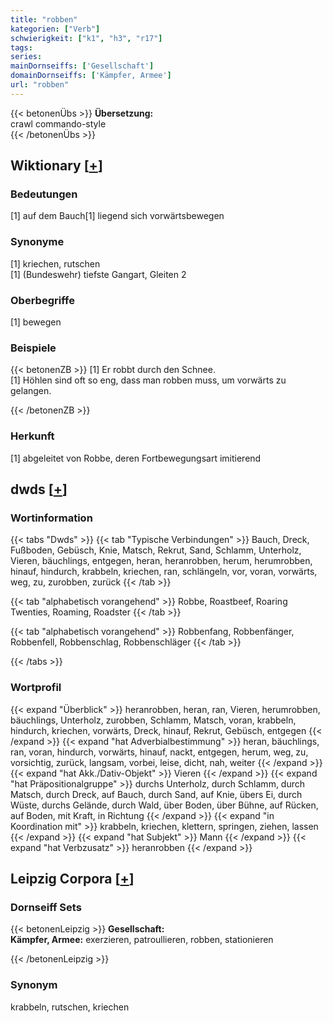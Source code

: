 ```yaml
---
title: "robben"
kategorien: ["Verb"]
schwierigkeit: ["k1", "h3", "r17"]
tags:
series:
mainDornseiffs: ['Gesellschaft']
domainDornseiffs: ['Kämpfer, Armee']
url: "robben"
---
```


{{< betonenÜbs >}}
**Übersetzung:**  
crawl commando-style  
{{< /betonenÜbs >}}

## Wiktionary [[+](https://de.wiktionary.org/wiki/robben)]

### Bedeutungen
[1] auf dem Bauch[1] liegend sich vorwärtsbewegen  

### Synonyme
[1] kriechen, rutschen  
[1] (Bundeswehr) tiefste Gangart, Gleiten 2  

### Oberbegriffe
[1] bewegen  

### Beispiele
{{< betonenZB >}}
[1] Er robbt durch den Schnee.  
[1] Höhlen sind oft so eng, dass man robben muss, um vorwärts zu gelangen.  

{{< /betonenZB >}}
### Herkunft
[1] abgeleitet von Robbe, deren Fortbewegungsart imitierend  



## dwds [[+](https://www.dwds.de/wb/robben)]

### Wortinformation
{{< tabs "Dwds" >}}
{{< tab "Typische Verbindungen" >}}
Bauch, Dreck, Fußboden, Gebüsch, Knie, Matsch, Rekrut, Sand, Schlamm, Unterholz, Vieren, bäuchlings, entgegen, heran, heranrobben, herum, herumrobben, hinauf, hindurch, krabbeln, kriechen, ran, schlängeln, vor, voran, vorwärts, weg, zu, zurobben, zurück
{{< /tab >}}

{{< tab "alphabetisch vorangehend" >}}
Robbe, Roastbeef, Roaring Twenties, Roaming, Roadster
{{< /tab >}}

{{< tab "alphabetisch vorangehend" >}}
Robbenfang, Robbenfänger, Robbenfell, Robbenschlag, Robbenschläger
{{< /tab >}}

{{< /tabs >}}

### Wortprofil
{{< expand "Überblick" >}} heranrobben, heran, ran, Vieren, herumrobben, bäuchlings, Unterholz, zurobben, Schlamm, Matsch, voran, krabbeln, hindurch, kriechen, vorwärts, Dreck, hinauf, Rekrut, Gebüsch, entgegen {{< /expand >}}
{{< expand "hat Adverbialbestimmung" >}} heran, bäuchlings, ran, voran, hindurch, vorwärts, hinauf, nackt, entgegen, herum, weg, zu, vorsichtig, zurück, langsam, vorbei, leise, dicht, nah, weiter {{< /expand >}}
{{< expand "hat Akk./Dativ-Objekt" >}} Vieren {{< /expand >}}
{{< expand "hat Präpositionalgruppe" >}} durchs Unterholz, durch Schlamm, durch Matsch, durch Dreck, auf Bauch, durch Sand, auf Knie, übers Ei, durch Wüste, durchs Gelände, durch Wald, über Boden, über Bühne, auf Rücken, auf Boden, mit Kraft, in Richtung {{< /expand >}}
{{< expand "in Koordination mit" >}} krabbeln, kriechen, klettern, springen, ziehen, lassen {{< /expand >}}
{{< expand "hat Subjekt" >}} Mann {{< /expand >}}
{{< expand "hat Verbzusatz" >}} heranrobben {{< /expand >}}

## Leipzig Corpora [[+](https://corpora.uni-leipzig.de/en/res?word=robben&corpusId=deu_newscrawl-public_2018)]

### Dornseiff Sets
{{< betonenLeipzig >}}
**Gesellschaft:**  
**Kämpfer, Armee:** exerzieren, patroullieren, robben, stationieren  

{{< /betonenLeipzig >}}

### Synonym
krabbeln, rutschen, kriechen

